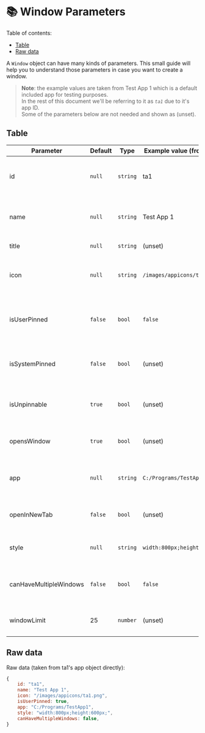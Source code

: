 # 📚 Window Parameters

Table of contents:
  - [Table](#table)
  - [Raw data](#raw-data)

A `Window` object can have many kinds of parameters. This small guide will help you to understand those parameters in case you want to create a window.

> **Note**: the example values are taken from Test App 1 which is a default included app for testing purposes.<br>
> In the rest of this document we'll be referring to it as *`ta1`* due to it's app ID.<br>
> Some of the parameters below are not needed and shown as (unset).

## Table

| Parameter              | Default | Type     | Example value (from ta1)    | Explanation                                                                                                                                 |
| ---------------------- | ------- | -------- | --------------------------- | ------------------------------------------------------------------------------------------------------------------------------------------- |
| id                     | `null`  | `string` | ta1                         | The App ID. Used for HTML elements (the window itself, header, content etc.) and other things.                                              |
| name                   | `null`  | `string` | Test App 1                  | The App's name. Used for taskbar hover and window title. Custom title can be specified with `title` if needed.                              |
| title                  | `null`  | `string` | (unset)                     | The App's Window title. If unset, `name` is used.                                                                                           |
| icon                   | `null`  | `string` | `/images/appicons/ta1.png`  | The App's icon. Needs to be an image file and shows in the window titlebar, taskbar and some other places.                                  |
| isUserPinned           | `false` | `bool`   | `false`                     | Is this app pinned by the user? If this is set to true on startup, it will be automatically pinned and not needed to be pinned by the user. |
| isSystemPinned         | `false` | `bool`   | (unset)                     | App is automatically pinned to the taskbar and can be unpinned only if `isUnpinnable` is set.                                               |
| isUnpinnable           | `true`  | `bool`   | (unset)                     | Allow the app to be unpinned in the taskbar? Only allowed if `isUserPinned` or `isSystemPinned` is set.                                     |
| opensWindow            | `true`  | `bool`   | (unset)                     | Does this app open a window? If `true`, then a window opens when the app is launched.                                                       |
| app                    | `null`  | `string` | `C:/Programs/TestApp1"`     | The app file to open. Takes path from local storage. Can be set to a URL if `openInNewTab` is set to true.                                  |
| openInNewTab           | `false` | `bool`   | (unset)                     | Opens the `app` parameter in a new tab. Only works if `app` is a URL.                                                                       |
| style                  | `null`  | `string` | `width:800px;height:600px;` | The window's inline CSS style. Applied to the element with the app's ID.                                                                    |
| canHaveMultipleWindows | `false` | `bool`   | `false`                     | Specifies if the app can have multiple windows. (A limit can be set using `windowLimit`, default is 25)                                     |
| windowLimit            | 25      | `number` | (unset)                     | The app's window limit. Only takes effect when `canHaveMultipleWindows` is set to `true`.                                                   |

## Raw data

Raw data (taken from ta1's app object directly):

```js
{
    id: "ta1",
    name: "Test App 1",
    icon: "/images/appicons/ta1.png",
    isUserPinned: true,
    app: "C:/Programs/TestApp1",
    style: "width:800px;height:600px;",
    canHaveMultipleWindows: false,
}
```

